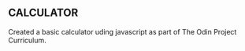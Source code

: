  ## CALCULATOR
  
  Created a basic calculator uding javascript as part of The Odin Project Curriculum.

